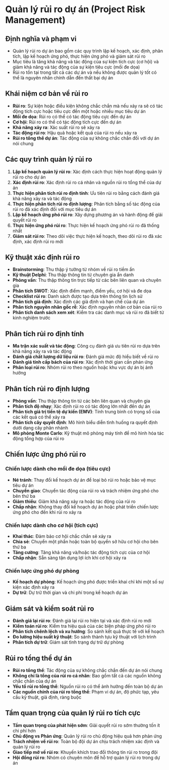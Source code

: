 # Quản lý rủi ro dự án (Project Risk Management)

## Định nghĩa và phạm vi
- Quản lý rủi ro dự án bao gồm các quy trình lập kế hoạch, xác định, phân tích, lập kế hoạch ứng phó, thực hiện ứng phó và giám sát rủi ro
- Mục tiêu là tăng khả năng và tác động của sự kiện tích cực (cơ hội) và giảm khả năng và tác động của sự kiện tiêu cực (mối đe dọa)
- Rủi ro tồn tại trong tất cả các dự án và nếu không được quản lý tốt có thể là nguyên nhân chính dẫn đến thất bại dự án

## Khái niệm cơ bản về rủi ro
- **Rủi ro**: Sự kiện hoặc điều kiện không chắc chắn mà nếu xảy ra sẽ có tác động tích cực hoặc tiêu cực đến một hoặc nhiều mục tiêu dự án
- **Mối đe dọa**: Rủi ro có thể có tác động tiêu cực đến dự án
- **Cơ hội**: Rủi ro có thể có tác động tích cực đến dự án
- **Khả năng xảy ra**: Xác suất rủi ro sẽ xảy ra
- **Tác động rủi ro**: Hậu quả hoặc kết quả của rủi ro nếu xảy ra
- **Rủi ro tổng thể dự án**: Tác động của sự không chắc chắn đối với dự án nói chung

## Các quy trình quản lý rủi ro
1. **Lập kế hoạch quản lý rủi ro**: Xác định cách thực hiện hoạt động quản lý rủi ro cho dự án
2. **Xác định rủi ro**: Xác định rủi ro cá nhân và nguồn rủi ro tổng thể của dự án
3. **Thực hiện phân tích rủi ro định tính**: Ưu tiên rủi ro bằng cách đánh giá khả năng xảy ra và tác động
4. **Thực hiện phân tích rủi ro định lượng**: Phân tích bằng số tác động của rủi ro đã xác định đối với mục tiêu dự án 
5. **Lập kế hoạch ứng phó rủi ro**: Xây dựng phương án và hành động để giải quyết rủi ro
6. **Thực hiện ứng phó rủi ro**: Thực hiện kế hoạch ứng phó rủi ro đã thống nhất
7. **Giám sát rủi ro**: Theo dõi việc thực hiện kế hoạch, theo dõi rủi ro đã xác định, xác định rủi ro mới

## Kỹ thuật xác định rủi ro
- **Brainstorming**: Thu thập ý tưởng từ nhóm về rủi ro tiềm ẩn
- **Kỹ thuật Delphi**: Thu thập thông tin từ chuyên gia ẩn danh
- **Phỏng vấn**: Thu thập thông tin trực tiếp từ các bên liên quan và chuyên gia
- **Phân tích SWOT**: Xác định điểm mạnh, điểm yếu, cơ hội và đe dọa
- **Checklist rủi ro**: Danh sách được tạo dựa trên thông tin lịch sử
- **Phân tích giả định**: Xác định các giả định và hạn chế của dự án
- **Phân tích nguyên nhân gốc rễ**: Xác định nguyên nhân cơ bản của rủi ro
- **Phân tích danh sách xem xét**: Kiểm tra các danh mục và rủi ro đã biết từ kinh nghiệm trước

## Phân tích rủi ro định tính
- **Ma trận xác suất và tác động**: Công cụ đánh giá ưu tiên rủi ro dựa trên khả năng xảy ra và tác động
- **Đánh giá chất lượng dữ liệu rủi ro**: Đánh giá mức độ hiểu biết về rủi ro
- **Đánh giá tính cấp bách của rủi ro**: Xác định thời gian cần phản ứng
- **Phân loại rủi ro**: Nhóm rủi ro theo nguồn hoặc khu vực dự án bị ảnh hưởng

## Phân tích rủi ro định lượng
- **Phỏng vấn**: Thu thập thông tin từ các bên liên quan và chuyên gia
- **Phân tích độ nhạy**: Xác định rủi ro có tác động lớn nhất đến dự án
- **Phân tích giá trị tiền tệ dự kiến (EMV)**: Tính trung bình có trọng số của các kết quả có thể xảy ra
- **Phân tích cây quyết định**: Mô hình biểu diễn tình huống ra quyết định dưới dạng cây phân nhánh
- **Mô phỏng Monte Carlo**: Kỹ thuật mô phỏng máy tính để mô hình hóa tác động tổng hợp của rủi ro

## Chiến lược ứng phó rủi ro
### Chiến lược dành cho mối đe dọa (tiêu cực)
- **Né tránh**: Thay đổi kế hoạch dự án để loại bỏ rủi ro hoặc bảo vệ mục tiêu dự án
- **Chuyển giao**: Chuyển tác động của rủi ro và trách nhiệm ứng phó cho bên thứ ba
- **Giảm thiểu**: Giảm khả năng xảy ra hoặc tác động của rủi ro
- **Chấp nhận**: Không thay đổi kế hoạch dự án hoặc phát triển chiến lược ứng phó cho đến khi rủi ro xảy ra

### Chiến lược dành cho cơ hội (tích cực)
- **Khai thác**: Đảm bảo cơ hội chắc chắn sẽ xảy ra
- **Chia sẻ**: Chuyển một phần hoặc toàn bộ quyền sở hữu cơ hội cho bên thứ ba
- **Tăng cường**: Tăng khả năng và/hoặc tác động tích cực của cơ hội
- **Chấp nhận**: Sẵn sàng tận dụng lợi ích khi cơ hội xảy ra

### Chiến lược ứng phó dự phòng
- **Kế hoạch dự phòng**: Kế hoạch ứng phó được triển khai chỉ khi một số sự kiện xác định xảy ra
- **Dự trữ**: Dự trữ thời gian và chi phí trong kế hoạch dự án

## Giám sát và kiểm soát rủi ro
- **Đánh giá lại rủi ro**: Đánh giá lại rủi ro hiện tại và xác định rủi ro mới
- **Kiểm toán rủi ro**: Kiểm tra hiệu quả của các biện pháp ứng phó rủi ro
- **Phân tích chênh lệch và xu hướng**: So sánh kết quả thực tế với kế hoạch
- **Đo lường hiệu suất kỹ thuật**: So sánh thành tựu kỹ thuật với lịch trình
- **Phân tích dự trữ**: Giám sát tình trạng dự trữ dự phòng

## Rủi ro tổng thể dự án
- **Rủi ro tổng thể**: Tác động của sự không chắc chắn đến dự án nói chung
- **Không chỉ là tổng của rủi ro cá nhân**: Bao gồm tất cả các nguồn không chắc chắn của dự án
- **Yếu tố rủi ro tổng thể**: Nguồn rủi ro có thể ảnh hưởng đến toàn bộ dự án
- **Các nguồn chính của rủi ro tổng thể**: Phạm vi dự án, độ phức tạp, yêu cầu kỹ thuật, giả định, ràng buộc

## Tầm quan trọng của quản lý rủi ro tích cực
- **Tầm quan trọng của phát hiện sớm**: Giải quyết rủi ro sớm thường tốn ít chi phí hơn
- **Chủ động vs Phản ứng**: Quản lý rủi ro chủ động hiệu quả hơn phản ứng
- **Trách nhiệm về rủi ro**: Toàn bộ đội dự án chịu trách nhiệm xác định và quản lý rủi ro
- **Giao tiếp mở về rủi ro**: Khuyến khích trao đổi thông tin rủi ro trong đội
- **Hội đồng rủi ro**: Nhóm có chuyên môn để hỗ trợ quản lý rủi ro trong dự án 